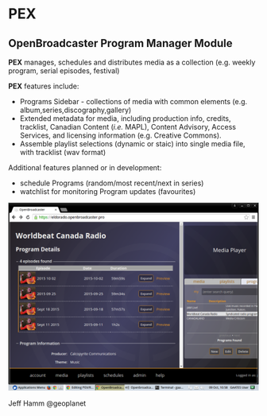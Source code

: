 # PEX
## OpenBroadcaster Program Manager Module
**PEX** manages, schedules and distributes media as a collection (e.g. weekly program, serial episodes, festival)

**PEX** features include:
* Programs Sidebar - collections of media with common elements (e.g. album,series,discography,gallery)
* Extended metadata for media, including production info, credits, tracklist, Canadian Content (*i.e.* MAPL), Content Advisory, Access Services, and licensing information (e.g. Creative Commons).
* Assemble playlist selections (dynamic or staic) into single media file, with tracklist (wav format)

Additional features planned or in development:
* schedule Programs (random/most recent/next in series)
* watchlist for monitoring Program updates (favourites)

![alt tag](https://github.com/openbroadcaster/PEX/blob/master/PEX.png)

Jeff Hamm
@geoplanet

